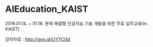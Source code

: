 # AIEducation_KAIST
2019.01.14. ~ 01.18.
문제 해결형 인공지능 기술 개발을 위한 무료 실무교육(in. KAIST)

강의자료 : <http://goo.gl/UYYCGd>